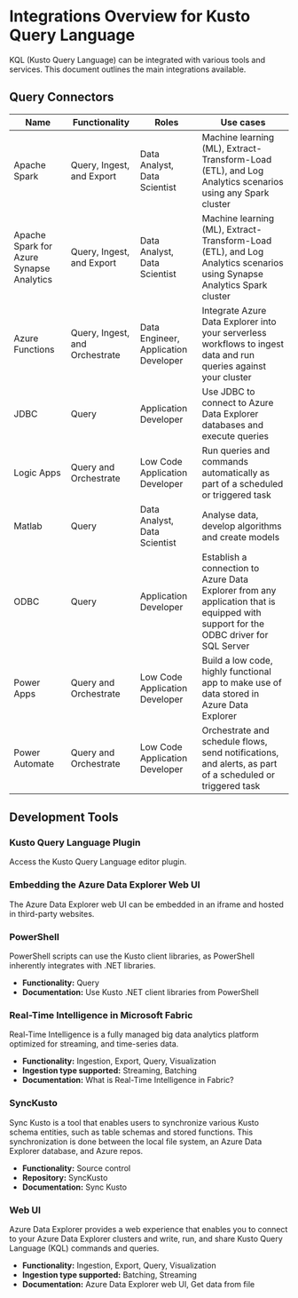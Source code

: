 # Integrations Overview for Kusto Query Language

KQL (Kusto Query Language) can be integrated with various tools and services. This document outlines the main integrations available.

## Query Connectors

| Name | Functionality | Roles | Use cases |
| --- | --- | --- | --- |
| Apache Spark | Query, Ingest, and Export | Data Analyst, Data Scientist | Machine learning (ML), Extract-Transform-Load (ETL), and Log Analytics scenarios using any Spark cluster |
| Apache Spark for Azure Synapse Analytics | Query, Ingest, and Export | Data Analyst, Data Scientist | Machine learning (ML), Extract-Transform-Load (ETL), and Log Analytics scenarios using Synapse Analytics Spark cluster |
| Azure Functions | Query, Ingest, and Orchestrate | Data Engineer, Application Developer | Integrate Azure Data Explorer into your serverless workflows to ingest data and run queries against your cluster |
| JDBC | Query | Application Developer | Use JDBC to connect to Azure Data Explorer databases and execute queries |
| Logic Apps | Query and Orchestrate | Low Code Application Developer | Run queries and commands automatically as part of a scheduled or triggered task |
| Matlab | Query | Data Analyst, Data Scientist | Analyse data, develop algorithms and create models |
| ODBC | Query | Application Developer | Establish a connection to Azure Data Explorer from any application that is equipped with support for the ODBC driver for SQL Server |
| Power Apps | Query and Orchestrate | Low Code Application Developer | Build a low code, highly functional app to make use of data stored in Azure Data Explorer |
| Power Automate | Query and Orchestrate | Low Code Application Developer | Orchestrate and schedule flows, send notifications, and alerts, as part of a scheduled or triggered task |

## Development Tools

### Kusto Query Language Plugin
Access the Kusto Query Language editor plugin.

### Embedding the Azure Data Explorer Web UI
The Azure Data Explorer web UI can be embedded in an iframe and hosted in third-party websites.

### PowerShell
PowerShell scripts can use the Kusto client libraries, as PowerShell inherently integrates with .NET libraries.

- **Functionality:** Query
- **Documentation:** Use Kusto .NET client libraries from PowerShell

### Real-Time Intelligence in Microsoft Fabric
Real-Time Intelligence is a fully managed big data analytics platform optimized for streaming, and time-series data.

- **Functionality:** Ingestion, Export, Query, Visualization
- **Ingestion type supported:** Streaming, Batching
- **Documentation:** What is Real-Time Intelligence in Fabric?

### SyncKusto
Sync Kusto is a tool that enables users to synchronize various Kusto schema entities, such as table schemas and stored functions. This synchronization is done between the local file system, an Azure Data Explorer database, and Azure repos.

- **Functionality:** Source control
- **Repository:** SyncKusto
- **Documentation:** Sync Kusto

### Web UI
Azure Data Explorer provides a web experience that enables you to connect to your Azure Data Explorer clusters and write, run, and share Kusto Query Language (KQL) commands and queries.

- **Functionality:** Ingestion, Export, Query, Visualization
- **Ingestion type supported:** Batching, Streaming
- **Documentation:** Azure Data Explorer web UI, Get data from file

